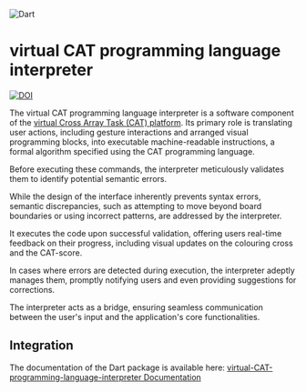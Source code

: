![Dart](https://img.shields.io/badge/dart-%230175C2.svg?logo=dart&logoColor=white&style=flat) 

# virtual CAT programming language interpreter
[![DOI](https://zenodo.org/badge/DOI/10.5281/zenodo.10016536.svg)](https://doi.org/10.5281/zenodo.10016536)

The virtual CAT programming language interpreter is a software component of the [virtual Cross Array Task (CAT) platform](https://github.com/GiorgiaAuroraAdorni/virtual-CAT-app).
Its primary role is translating user actions, including gesture interactions and arranged visual programming blocks, into executable machine-readable instructions, a formal algorithm specified using the CAT programming language.

Before executing these commands, the interpreter meticulously validates them to identify potential semantic errors.

While the design of the interface inherently prevents syntax errors, semantic discrepancies, such as attempting to move beyond board boundaries or using incorrect patterns, are addressed by the interpreter.

It executes the code upon successful validation, offering users real-time feedback on their progress, including visual updates on the colouring cross and the CAT-score.

In cases where errors are detected during execution, the interpreter adeptly manages them, promptly notifying users and even providing suggestions for corrections.

The interpreter acts as a bridge, ensuring seamless communication between the user's input and the application's core functionalities.


## Integration

The documentation of the Dart package is available here: [virtual-CAT-programming-language-interpreter Documentation](https://giorgiaauroraadorni.github.io/virtual-CAT-programming-language-interpreter/)
